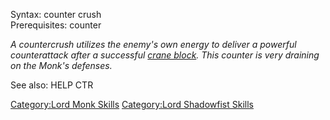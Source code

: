 Syntax: counter crush  
Prerequisites: counter

*A countercrush utilizes the enemy's own energy to deliver a powerful
counterattack after a successful [crane block](Crane_Style "wikilink").
This counter is very draining on the Monk's defenses.*

See also: HELP CTR

[Category:Lord Monk Skills](Category:Lord_Monk_Skills "wikilink")
[Category:Lord Shadowfist
Skills](Category:Lord_Shadowfist_Skills "wikilink")
